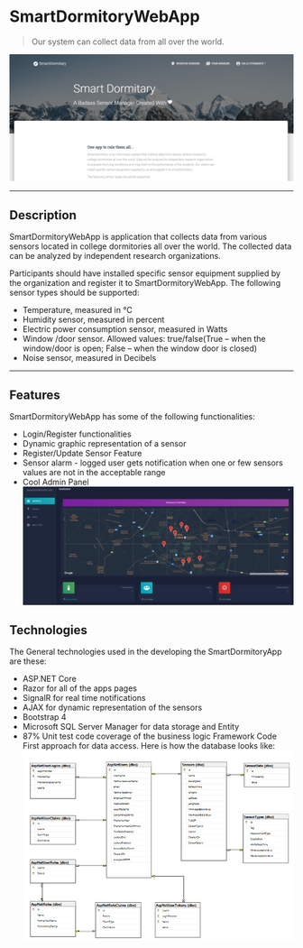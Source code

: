 # SmartDormitoryWebApp
> Our system can collect data from all over the world.

  ![alt text](https://raw.githubusercontent.com/AleksNiklev/SmartDormitoryWebApp/develop/SmartDormitary/wwwroot/images/LandingPage.png)
<hr/>

## Description

SmartDormitoryWebApp is application that collects data from various sensors located in college dormitories all over the world. The collected data can be analyzed by independent research organizations.

Participants should have installed specific sensor equipment supplied by the organization and register it to SmartDormitoryWebApp.
The following sensor types should be supported:
  -	Temperature, measured in °C
  -	Humidity sensor, measured in percent
  -	Electric power consumption sensor, measured in Watts 
  -	Window /door sensor. Allowed values: true/false(True – when the window/door is open; False – when the window door is closed)
  -	Noise sensor, measured in Decibels
  
<hr/>

## Features
SmartDormitoryWebApp has some of the following functionalities:
  - Login/Register functionalities 
  - Dynamic graphic representation of a sensor
  - Register/Update Sensor Feature
  - Sensor alarm - logged user gets notification when one or few sensors values are not in the acceptable range
  - Cool Admin Panel
  ![alt text](https://raw.githubusercontent.com/AleksNiklev/SmartDormitoryWebApp/develop/SmartDormitary/wwwroot/images/AdminPanel.png)


## Technologies

The General technologies used in the developing the SmartDormitoryApp are these:
  - ASP.NET Core 
  - Razor for all of the apps pages
  - SignalR for real time notifications 
  - AJAX for dynamic representation of the sensors
  - Bootstrap 4
  - Microsoft SQL Server Manager for data storage and Entity 
  - 87% Unit test code coverage of the business logic
  Framework Code First approach for data access. Here is how the database looks like:
  ![alt text](https://raw.githubusercontent.com/AleksNiklev/SmartDormitoryWebApp/develop/SmartDormitary/wwwroot/images/Database.png)



